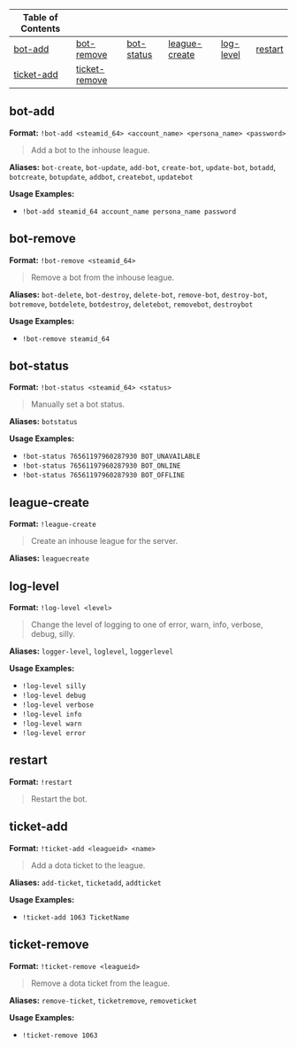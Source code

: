 
|Table of Contents| | | | | |
|--|--|--|--|--|--|
|[bot-add](#bot-add)|[bot-remove](#bot-remove)|[bot-status](#bot-status)|[league-create](#league-create)|[log-level](#log-level)|[restart](#restart)|
|[ticket-add](#ticket-add)|[ticket-remove](#ticket-remove)|



## bot-add

**Format:** `!bot-add <steamid_64> <account_name> <persona_name> <password>`

> Add a bot to the inhouse league.

**Aliases:** `bot-create`, `bot-update`, `add-bot`, `create-bot`, `update-bot`, `botadd`, `botcreate`, `botupdate`, `addbot`, `createbot`, `updatebot`

**Usage Examples:**
* `!bot-add steamid_64 account_name persona_name password`
 
 
## bot-remove

**Format:** `!bot-remove <steamid_64>`

> Remove a bot from the inhouse league.

**Aliases:** `bot-delete`, `bot-destroy`, `delete-bot`, `remove-bot`, `destroy-bot`, `botremove`, `botdelete`, `botdestroy`, `deletebot`, `removebot`, `destroybot`

**Usage Examples:**
* `!bot-remove steamid_64`
 
 
## bot-status

**Format:** `!bot-status <steamid_64> <status>`

> Manually set a bot status.

**Aliases:** `botstatus`

**Usage Examples:**
* `!bot-status 76561197960287930 BOT_UNAVAILABLE`
* `!bot-status 76561197960287930 BOT_ONLINE`
* `!bot-status 76561197960287930 BOT_OFFLINE`
 
 
## league-create

**Format:** `!league-create`

> Create an inhouse league for the server.

**Aliases:** `leaguecreate`

 
## log-level

**Format:** `!log-level <level>`

> Change the level of logging to one of error, warn, info, verbose, debug, silly.

**Aliases:** `logger-level`, `loglevel`, `loggerlevel`

**Usage Examples:**
* `!log-level silly`
* `!log-level debug`
* `!log-level verbose`
* `!log-level info`
* `!log-level warn`
* `!log-level error`
 
 
## restart

**Format:** `!restart`

> Restart the bot.



 
## ticket-add

**Format:** `!ticket-add <leagueid> <name>`

> Add a dota ticket to the league.

**Aliases:** `add-ticket`, `ticketadd`, `addticket`

**Usage Examples:**
* `!ticket-add 1063 TicketName`
 
 
## ticket-remove

**Format:** `!ticket-remove <leagueid>`

> Remove a dota ticket from the league.

**Aliases:** `remove-ticket`, `ticketremove`, `removeticket`

**Usage Examples:**
* `!ticket-remove 1063`
 
 